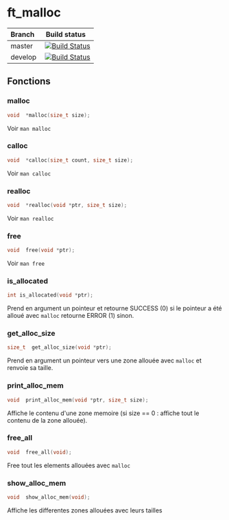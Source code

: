 # ft_malloc

| Branch    | Build status    |
| :-------- | :-------------: |
| master    | [![Build Status](https://travis-ci.org/tnicolas42/ft_malloc.svg?branch=master)](https://travis-ci.org/tnicolas42/ft_malloc) |
| develop   | [![Build Status](https://travis-ci.org/tnicolas42/ft_malloc.svg?branch=develop)](https://travis-ci.org/tnicolas42/ft_malloc) |

## Fonctions

### malloc
```c
void  *malloc(size_t size);
```
Voir `man malloc`
### calloc
```c
void  *calloc(size_t count, size_t size);
```
Voir `man calloc`
### realloc
```c
void  *realloc(void *ptr, size_t size);
```
Voir `man realloc`
### free
```c
void  free(void *ptr);
```
Voir `man free`
### is_allocated
```c
int is_allocated(void *ptr);
```
Prend en argument un pointeur et retourne SUCCESS (0) si le pointeur a été alloué avec `malloc` retourne ERROR (1) sinon.
### get_alloc_size
```c
size_t  get_alloc_size(void *ptr);
```
Prend en argument un pointeur vers une zone allouée avec `malloc` et renvoie sa taille.
### print_alloc_mem
```c
void  print_alloc_mem(void *ptr, size_t size);
```
Affiche le contenu d'une zone memoire (si size == 0 : affiche tout le contenu de la zone allouée).
### free_all
```c
void  free_all(void);
```
Free tout les elements allouées avec `malloc`
### show_alloc_mem
```c
void  show_alloc_mem(void);
```
Affiche les differentes zones allouées avec leurs tailles
